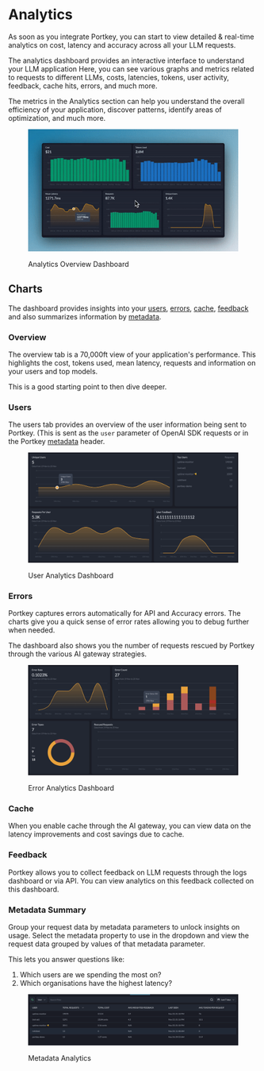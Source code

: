 # Analytics

As soon as you integrate Portkey, you can start to view detailed & real-time analytics on cost, latency and accuracy across all your LLM requests.

The analytics dashboard provides an interactive interface to understand your LLM application  Here, you can see various graphs and metrics related to requests to different LLMs, costs, latencies, tokens, user activity, feedback, cache hits, errors, and much more.

The metrics in the Analytics section can help you understand the overall efficiency of your application, discover patterns, identify areas of optimization, and much more.

<figure><img src="../../.gitbook/assets/image (4).png" alt=""><figcaption><p>Analytics Overview Dashboard</p></figcaption></figure>

## Charts

The dashboard provides insights into your [users](analytics.md#users), [errors](analytics.md#errors), [cache](analytics.md#cache), [feedback](analytics.md#feedback) and also summarizes information by [metadata](analytics.md#metadata-summary).

### Overview

The overview tab is a 70,000ft view of your application's performance. This highlights the cost, tokens used, mean latency, requests and information on your users and top models.

This is a good starting point to then dive deeper.

### Users

The users tab provides an overview of the user information being sent to Portkey. (This is sent as the `user` parameter of OpenAI SDK requests or in the Portkey [metadata](metadata.md) header.

<figure><img src="../../.gitbook/assets/image (6).png" alt=""><figcaption><p>User Analytics Dashboard</p></figcaption></figure>

### Errors

Portkey captures errors automatically for API and Accuracy errors. The charts give you a quick sense of error rates allowing you to debug further when needed.

The dashboard also shows you the number of requests rescued by Portkey through the various AI gateway strategies.

<figure><img src="../../.gitbook/assets/image (8).png" alt=""><figcaption><p>Error Analytics Dashboard</p></figcaption></figure>

### Cache

When you enable cache through the AI gateway, you can view data on the latency improvements and cost savings due to cache.

### Feedback

Portkey allows you to collect feedback on LLM requests through the logs dashboard or via API. You can view analytics on this feedback collected on this dashboard.

### Metadata Summary

Group your request data by metadata parameters to unlock insights on usage. Select the metadata property to use in the dropdown and view the request data grouped by values of that metadata parameter.

This lets you answer questions like:

1. Which users are we spending the most on?
2. Which organisations have the highest latency?

<figure><img src="../../.gitbook/assets/image (9).png" alt=""><figcaption><p>Metadata Analytics</p></figcaption></figure>
